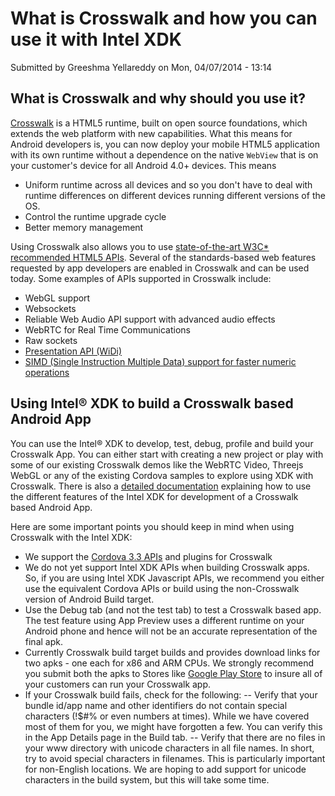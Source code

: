 # What is Crosswalk and how you can use it with Intel <abbr>XDK</abbr>

Submitted by Greeshma Yellareddy on Mon, 04/07/2014 - 13:14

## What is Crosswalk and why should you use it?

[Crosswalk](https://crosswalk-project.org/) is a HTML5 runtime, built on open source foundations, which extends the web platform with new capabilities. What this means for Android developers is, you can now deploy your mobile HTML5 application with its own runtime without a dependence on the native `WebView` that is on your customer's device for all Android 4.0+ devices. This means

<div class="pullquote" data-pullquote="features requested by app developers are enabled in Crosswalk and can be used today"></div>

- Uniform runtime across all devices and so you don't have to deal with runtime differences on different devices running different versions of the OS. 
- Control the runtime upgrade cycle
- Better memory management

Using Crosswalk also allows you to use [state-of-the-art W3C* recommended HTML5 APIs](https://crosswalk-project.org/#documentation/apis). Several of the standards-based web features requested by app developers are enabled in Crosswalk and can be used today. Some examples of APIs supported in Crosswalk include:

- WebGL support
- Websockets
- Reliable Web Audio API support with advanced audio effects
- WebRTC for Real Time Communications
- Raw sockets
- [Presentation API (WiDi)](https://crosswalk-project.org/#wiki/presentation-api-manual)
- [SIMD (Single Instruction Multiple Data) support for faster numeric operations](https://01.org/blogs/tlcounts/2014/bringing-simd-javascript)

## Using Intel® XDK to build a Crosswalk based Android App

You can use the Intel® XDK to develop, test, debug, profile and build your Crosswalk App. You can either start with creating a new project or play with some of our existing Crosswalk demos like the WebRTC Video, Threejs WebGL or any of the existing Cordova samples to explore using XDK with Crosswalk. There is also a [detailed documentation](http://software.intel.com/en-us/html5/xdkdocs#508153) explaining how to use the different features of the Intel XDK for development of a Crosswalk based Android App.

Here are some important points you should keep in mind when using Crosswalk with the Intel XDK:

- We support the [Cordova 3.3 APIs](http://cordova.apache.org/docs/en/3.3.0/index.html) and plugins for Crosswalk
- We do not yet support Intel XDK APIs when building Crosswalk apps. So, if you are using Intel XDK Javascript APIs, we recommend you either use the equivalent Cordova APIs or build using the non-Crosswalk version of Android Build target.
- Use the Debug tab (and not the test tab) to test a Crosswalk based app. The test feature using App Preview uses a different runtime on your Android phone and hence will not be an accurate representation of the final apk.
- Currently Crosswalk build target builds and provides download links for two apks - one each for x86 and ARM CPUs. We strongly recommend you submit both the apks to Stores like [Google Play Store](http://developer.android.com/google/play/publishing/multiple-apks.html) to insure all of your customers can run your Crosswalk app.
- If your Crosswalk build fails, check for the following:
-- Verify that your bundle id/app name and other identifiers do not contain special characters (!$#% or even numbers at times). While we have covered most of them for you, we might have forgotten a few. You can verify this in the App Details page in the Build tab.
-- Verify that there are no files in your www directory with unicode characters in all file names. In short, try to avoid special characters in filenames. This is particularly important for non-English locations. We are hoping to add support for unicode characters in the build system, but this will take some time.
